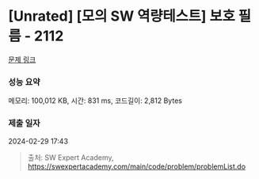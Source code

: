 # [Unrated] [모의 SW 역량테스트] 보호 필름 - 2112 

[문제 링크](https://swexpertacademy.com/main/code/problem/problemDetail.do?contestProbId=AV5V1SYKAaUDFAWu) 

### 성능 요약

메모리: 100,012 KB, 시간: 831 ms, 코드길이: 2,812 Bytes

### 제출 일자

2024-02-29 17:43



> 출처: SW Expert Academy, https://swexpertacademy.com/main/code/problem/problemList.do